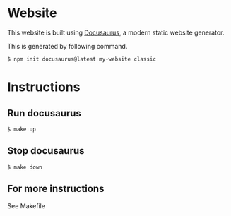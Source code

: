 # Website

This website is built using [Docusaurus](https://docusaurus.io/), a modern static website generator.

This is generated by following command.

```
$ npm init docusaurus@latest my-website classic
```
# Instructions

## Run docusaurus

```
$ make up
```

## Stop docusaurus

```
$ make down
```

## For more instructions

See Makefile